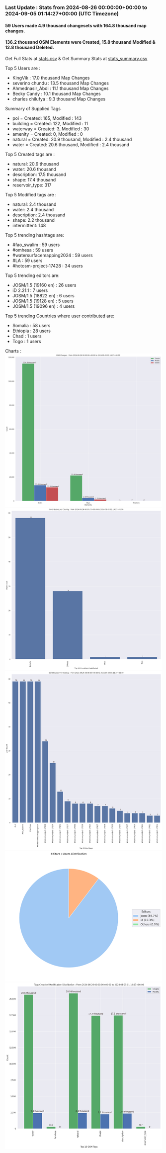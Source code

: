 ### Last Update : Stats from 2024-08-26 00:00:00+00:00 to 2024-09-05 01:14:27+00:00 (UTC Timezone)

#### 59 Users made 4.9 thousand changesets with 164.8 thousand map changes.
#### 136.2 thousand OSM Elements were Created, 15.8 thousand Modified & 12.8 thousand Deleted.
Get Full Stats at [stats.csv](/stats/watersurfacemapping/Daily/stats.csv)
 & Get Summary Stats at [stats_summary.csv](/stats/watersurfacemapping/Daily/stats_summary.csv)

Top 5 Users are : 
- KingVik : 17.0 thousand Map Changes
- severino chundu : 13.5 thousand Map Changes
- Ahmednasir_Abdi : 11.1 thousand Map Changes
- Becky Candy : 10.1 thousand Map Changes
- charles chilufya : 9.3 thousand Map Changes

Summary of Supplied Tags
- poi = Created: 165, Modified : 143
- building = Created: 122, Modified : 11
- waterway = Created: 3, Modified : 30
- amenity = Created: 0, Modified : 0
- natural = Created: 20.9 thousand, Modified : 2.4 thousand
- water = Created: 20.6 thousand, Modified : 2.4 thousand


Top 5 Created tags are :
- natural: 20.9 thousand
- water: 20.6 thousand
- description: 17.5 thousand
- shape: 17.4 thousand
- reservoir_type: 317


Top 5 Modified tags are :
- natural: 2.4 thousand
- water: 2.4 thousand
- description: 2.4 thousand
- shape: 2.2 thousand
- intermittent: 148


Top 5 trending hashtags are:
- #fao_swalim : 59 users
- #omhesa : 59 users
- #watersurfacemapping2024 : 59 users
- #LA : 59 users
- #hotosm-project-17428 : 34 users


Top 5 trending editors are:
- JOSM/1.5 (19160 en) : 26 users
- iD 2.21.1 : 7 users
- JOSM/1.5 (18822 en) : 6 users
- JOSM/1.5 (19128 en) : 5 users
- JOSM/1.5 (19096 en) : 4 users


Top 5 trending Countries where user contributed are:
- Somalia : 58 users
- Ethiopia : 28 users
- Chad : 1 users
- Togo : 1 users


 Charts : 
![Alt text](./stats_osm_changes.png) 
![Alt text](./stats_users_per_country.png) 
![Alt text](./stats_users_per_hashtag.png) 
![Alt text](./stats_editors_pie_chart.png) 
![Alt text](./stats_tags.png) 
